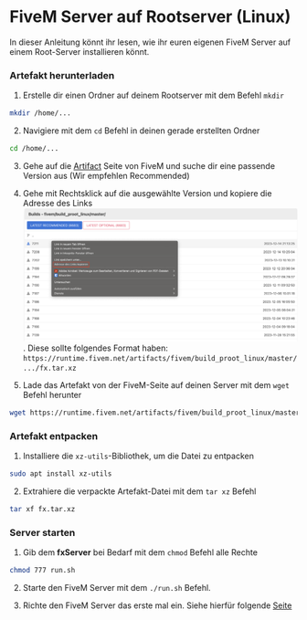 # FiveM Server auf Rootserver (Linux)
In dieser Anleitung könnt ihr lesen, wie ihr euren eigenen FiveM Server auf einem Root-Server installieren könnt.

### Artefakt herunterladen

1. Erstelle dir einen Ordner auf deinem Rootserver mit dem Befehl `mkdir`
```bash
mkdir /home/...
```

2. Navigiere mit dem `cd` Befehl in deinen gerade erstellten Ordner
```bash
cd /home/...
```

3. Gehe auf die [Artifact](https://runtime.fivem.net/artifacts/fivem/build_proot_linux/master/) Seite von FiveM und suche dir eine passende Version aus (Wir empfehlen Recommended)

4. Gehe mit Rechtsklick auf die ausgewählte Version und kopiere die Adresse des Links ![FiveM Artefakt](../.gitbook/assets/fivem-artifact-linux.png).
Diese sollte folgendes Format haben: `https://runtime.fivem.net/artifacts/fivem/build_proot_linux/master/.../fx.tar.xz`

5. Lade das Artefakt von der FiveM-Seite auf deinen Server mit dem `wget` Befehl herunter
```bash
wget https://runtime.fivem.net/artifacts/fivem/build_proot_linux/master/.../fx.tar.xz
```

### Artefakt entpacken

1. Installiere die `xz-utils`-Bibliothek, um die Datei zu entpacken
```bash
sudo apt install xz-utils
```

2. Extrahiere die verpackte Artefakt-Datei mit dem `tar xz` Befehl
```bash
tar xf fx.tar.xz
```

### Server starten

1. Gib dem **fxServer** bei Bedarf mit dem `chmod` Befehl alle Rechte
```bash
chmod 777 run.sh
```

2. Starte den FiveM Server mit dem `./run.sh` Befehl.

3. Richte den FiveM Server das erste mal ein. Siehe hierfür folgende [Seite](fivem-server-setup.md)
